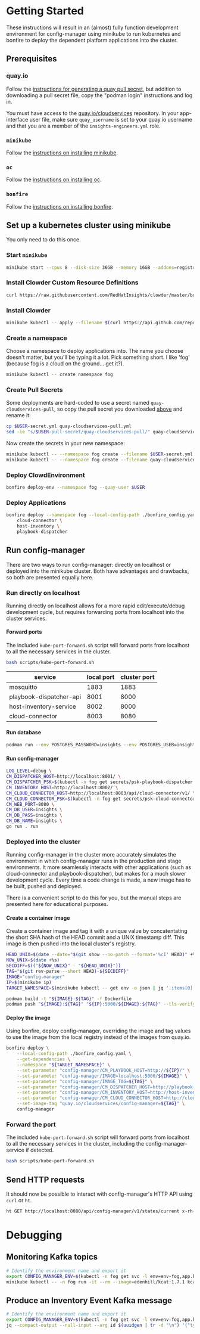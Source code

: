 # Getting Started

These instructions will result in an (almost) fully function development
environment for config-manager using minikube to run kubernetes and bonfire to
deploy the dependent platform applications into the cluster.

## Prerequisites

### quay.io

Follow the [instructions for generating a quay pull
secret](https://consoledot.pages.redhat.com/docs/dev/getting-started/local/environment.html#_get_your_quay_pull_secret),
but addition to downloading a pull secret file, copy the "podman login"
instructions and log in.

You must have access to the
[quay.io/cloudservices](https://quay.io/organization/cloudservices?tab=teams)
repository. In your app-interface user file, make sure `quay_username` is set to
your quay.io username and that you are a member of the `insights-engineers.yml`
role.

### `minikube`

Follow the [instructions on installing
minikube](https://consoledot.pages.redhat.com/docs/dev/getting-started/local/environment.html#_install_minikube).

### `oc`

Follow the [instructions on installing
oc](https://docs.openshift.com/container-platform/4.2/cli_reference/openshift_cli/getting-started-cli.html#cli-installing-cli_cli-developer-commands).

### `bonfire`

Follow the [instructions on installing
bonfire](https://github.com/RedHatInsights/bonfire#installation).

## Set up a kubernetes cluster using minikube

You only need to do this once.

### Start `minikube`

```sh
minikube start --cpus 8 --disk-size 36GB --memory 16GB --addons=registry --driver=kvm2
```

### Install Clowder Custom Resource Definitions

```sh
curl https://raw.githubusercontent.com/RedHatInsights/clowder/master/build/kube_setup.sh | bash
```

### Install Clowder

```sh
minikube kubectl -- apply --filename $(curl https://api.github.com/repos/RedHatInsights/clowder/releases/latest | jq '.assets[0].browser_download_url' -r)
```

### Create a namespace

Choose a namespace to deploy applications into. The name you choose doesn't
matter, but you'll be typing it a lot. Pick something short. I like 'fog'
(because fog is a cloud on the ground... get it?).

```sh
minikube kubectl -- create namespace fog
```

### Create Pull Secrets

Some deployments are hard-coded to use a secret named `quay-cloudservices-pull`,
so copy the pull secret you downloaded [above](#create-pull-secrets) and rename
it:

```sh
cp $USER-secret.yml quay-cloudservices-pull.yml
sed -ie "s/$USER-pull-secret/quay-cloudservices-pull/" quay-cloudservices-pull.yml
```

Now create the secrets in your new namespace:

```sh
minikube kubectl -- --namespace fog create --filename $USER-secret.yml
minikube kubectl -- --namespace fog create --filename quay-cloudservices-pull.yml
```

### Deploy ClowdEnvironment

```sh
bonfire deploy-env --namespace fog --quay-user $USER
```

### Deploy Applications

```sh
bonfire deploy --namespace fog --local-config-path ./bonfire_config.yaml \
    cloud-connector \
    host-inventory \
    playbook-dispatcher
```

## Run config-manager

There are two ways to run config-manager: directly on localhost or deployed into
the minikube cluster. Both have advantages and drawbacks, so both are presented
equally here.

### Run directly on localhost

Running directly on localhost allows for a more rapid edit/execute/debug
development cycle, but requires forwarding ports from localhost into the cluster
services.

#### Forward ports

The included `kube-port-forward.sh` script will forward ports from localhost to
all the necessary services in the cluster.

```sh
bash scripts/kube-port-forward.sh
```

| service                 | local port | cluster port |
| ----------------------- | ---------- | ------------ |
| mosquitto               | 1883       | 1883         |
| playbook-dispatcher-api | 8001       | 8000         |
| host-inventory-service  | 8002       | 8000         |
| cloud-connector         | 8003       | 8080         |

#### Run database

```sh
podman run --env POSTGRES_PASSWORD=insights --env POSTGRES_USER=insights --env POSTGRES_DB=insights --publish 5432:5432 --name config-manager-db --detach postgres
```

#### Run config-manager

```sh
LOG_LEVEL=debug \
CM_DISPATCHER_HOST=http://localhost:8001/ \
CM_DISPATCHER_PSK=$(kubectl -n fog get secrets/psk-playbook-dispatcher -o json | jq '.data.key' -r | base64 -d) \
CM_INVENTORY_HOST=http://localhost:8002/ \
CM_CLOUD_CONNECTOR_HOST=http://localhost:8003/api/cloud-connector/v1/ \
CM_CLOUD_CONNECTOR_PSK=$(kubectl -n fog get secrets/psk-cloud-connector -o json | jq '.data["client-psk"]' -r | base64 -d) \
CM_WEB_PORT=8080 \
CM_DB_USER=insights \
CM_DB_PASS=insights \
CM_DB_NAME=insights \
go run . run
```

### Deployed into the cluster

Running config-manager in the cluster more accurately simulates the environment
in which config-manager runs in the production and stage environments. It more
seamlessly interacts with other applications (such as cloud-connector and
playbook-dispatcher), but makes for a much slower development cycle. Every time
a code change is made, a new image has to be built, pushed and deployed.

There is a convenient script to do this for you, but the manual steps are
presented here for educational purposes.

#### Create a container image

Create a container image and tag it with a unique value by concatentating the
short SHA hash of the HEAD commit and a UNIX timestamp diff. This image is then
pushed into the local cluster's registry.

```sh
HEAD_UNIX=$(date --date="$(git show --no-patch --format='%cI' HEAD)" +%s)
NOW_UNIX=$(date +%s)
SECDIFF=$(("${NOW_UNIX}" - "${HEAD_UNIX}"))
TAG="$(git rev-parse --short HEAD)-${SECDIFF}"
IMAGE="config-manager"
IP=$(minikube ip)
TARGET_NAMESPACE=$(minikube kubectl -- get env -o json | jq '.items[0].spec.targetNamespace' -r)

podman build -t "${IMAGE}:${TAG}" -f Dockerfile
podman push "${IMAGE}:${TAG}" "${IP}:5000/${IMAGE}:${TAG}" --tls-verify=false
```

#### Deploy the image

Using bonfire, deploy config-manager, overriding the image and tag values to use
the image from the local registry instead of the images from quay.io.

```sh
bonfire deploy \
    --local-config-path ./bonfire_config.yaml \
    --get-dependencies \
    --namespace "${TARGET_NAMESPACE}" \
    --set-parameter "config-manager/CM_PLAYBOOK_HOST=http://${IP}/" \
    --set-parameter "config-manager/IMAGE=localhost:5000/${IMAGE}" \
    --set-parameter "config-manager/IMAGE_TAG=${TAG}" \
    --set-parameter "config-manager/CM_DISPATCHER_HOST=http://playbook-dispatcher-api.${TARGET_NAMESPACE}.svc.cluster.local:8000/" \
    --set-parameter "config-manager/CM_INVENTORY_HOST=http://host-inventory-service.${TARGET_NAMESPACE}.svc.cluster.local:8000/" \
    --set-parameter "config-manager/CM_CLOUD_CONNECTOR_HOST=http://cloud-connector.${TARGET_NAMESPACE}.svc.cluster.local:8080/api/cloud-connector/v1/" \
    --set-image-tag "quay.io/cloudservices/config-manager=${TAG}" \
    config-manager
```

### Forward the port

The included `kube-port-forward.sh` script will forward ports from localhost to
all the necessary services in the cluster, including the config-manager-service
if detected.

```sh
bash scripts/kube-port-forward.sh
```

## Send HTTP requests

It should now be possible to interact with config-manager's HTTP API using
`curl` or `ht`.

```sh
ht GET http://localhost:8080/api/config-manager/v1/states/current x-rh-identity:$(xrhidgen user | base64 -w0)
```

# Debugging

## Monitoring Kafka topics

```sh
# Identify the environment name and export it
export CONFIG_MANAGER_ENV=$(kubectl -n fog get svc -l env=env-fog,app.kubernetes.io/name=kafka -o json | jq '.items[0].metadata.labels["app.kubernetes.io/instance"]' -r)
minikube kubectl -- -n fog run -it --rm --image=edenhill/kcat:1.7.1 kcat -- -b $CONFIG_MANAGER_ENV-kafka-bootstrap.fog.svc.cluster.local:9092 -t platform.inventory.events
```

## Produce an Inventory Event Kafka message

```sh
# Identify the environment name and export it
export CONFIG_MANAGER_ENV=$(kubectl -n fog get svc -l env=env-fog,app.kubernetes.io/name=kafka -o json | jq '.items[0].metadata.labels["app.kubernetes.io/instance"]' -r)
jq --compact-output --null-input --arg id $(uuidgen | tr -d "\n") '{"type":"created","host":{"id":$id,"account":"0000001","reporter":"cloud-connector","system_profile":{"rhc_client_id":$id}}}' | minikube kubectl -- -n fog run -i --rm --image=edenhill/kcat:1.7.1 $(mktemp XXXXXX) -- -b $CONFIG_MANAGER_ENV-kafka-bootstrap.fog.svc.cluster.local:9092 -t platform.inventory.events -P -H event_type=created 
```
